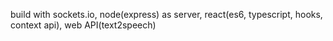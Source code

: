 build with sockets.io, node(express) as server, react(es6, typescript, hooks, context api), web API(text2speech)
